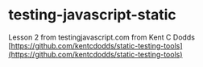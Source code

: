 # testing-javascript-static
Lesson 2 from testingjavascript.com from Kent C Dodds
[https://github.com/kentcdodds/static-testing-tools](https://github.com/kentcdodds/static-testing-tools)
